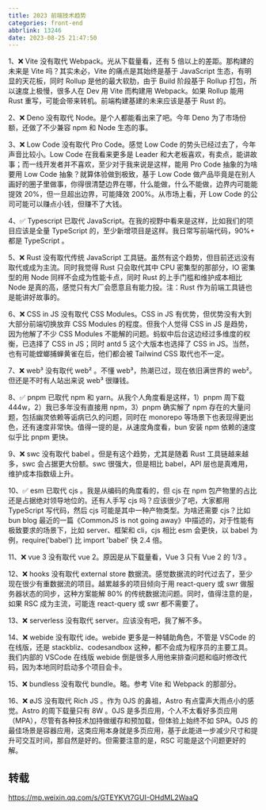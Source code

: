 ```yaml
---
title: 2023 前端技术趋势
categories: front-end
abbrlink: 13246
date: 2023-08-25 21:47:50
---
```


1、❌ Vite 没有取代 Webpack。光从下载量看，还有 5 倍以上的差距。那构建的未来是 Vite 吗？其实未必，Vite 的痛点是其始终是基于 JavaScript 生态，有明显的天花板，同时 Rollup 是他的最大软肋，由于 Build 阶段基于 Rollup 打包，所以速度上极慢，很多人在 Dev 用 Vite 而构建用 Webpack。如果 Rollup 能用 Rust 重写，可能会带来转机。前端构建基建的未来应该是基于 Rust 的。

2、❌ Deno 没有取代 Node。是个人都能看出来了吧。今年 Deno 为了市场份额，还做了不少兼容 npm 和 Node 生态的事。

3、❌ Low Code 没有取代 Pro Code。感觉 Low Code 的势头已经过去了，今年声音比较小。Low Code 在我看来更多是 Leader 和大老板喜欢，有卖点，能讲故事；而一线开发者并不喜欢，至少对于我来说是这样，能用 Pro Code 抽象的为啥要用 Low Code 抽象？就算体验做到极致，基于 Low Code 做产品毕竟是在别人画好的圈子里做事，你得很清楚边界在哪，什么能做，什么不能做，边界内可能能提效 20%，但一旦超出边界，可能降效 200%。从市场上看，开 Low Code 的公司可能可以赚点小钱，但赚不了大钱。

4、✅ Typescript 已取代 JavaScript。在我的视野中看来是这样，比如我们的项目应该是全量 TypeScript 的，至少新增项目是这样。我日常写前端代码，90%+ 都是 TypeScript 。

5、❌ Rust 没有取代传统 JavaScript 工具链。虽然有这个趋势，但目前还远没有取代或成为主流。同时我觉得 Rust 只会取代其中 CPU 密集型的那部分，IO 密集型的用 Node 同样不会成为性能卡点，同时 Rust 的上手门槛和维护成本相比 Node 是真的高，感觉只有大厂会愿意且有能力投。注：Rust 作为前端工具链也是能讲好故事的。

6、❌ CSS in JS 没有取代 CSS Modules。CSS in JS 有优势，但优势没有大到大部分前端切换放弃 CSS Modules 的程度。但我个人觉得 CSS in JS 是趋势，因为他解了不少 CSS Modules 不能解的问题。蚂蚁中后台这边经过多维度的权衡，已选择了 CSS in JS；同时 antd 5 这个大版本也选择了 CSS in JS。当然，也有可能螳螂捕蝉黄雀在后，他们都会被 Tailwind CSS 取代也不一定。

7、❌ web³ 没有取代 web² 。不懂 web³，热潮已过，现在依旧满世界的 web²。但还是不时有人站出来说 web³ 很赚钱。

8、✅ pnpm 已取代 npm 和 yarn。从我个人角度看是这样，1）pnpm 周下载 444w，2）我已多年没有直接用 npm，3）pnpm 确实解了 npm 存在的大量问题，包括幽灵依赖等诟病已久的问题，同时在 monorepo 等场景下也表现得更出色，还有速度非常快。值得一提的是，从速度角度看，bun 安装 npm 依赖的速度似乎比 pnpm 更快。

9、❌ swc 没有取代 babel 。但是有这个趋势，尤其是随着 Rust 工具链越来越多，swc 会占据更大份额。swc 很强大，但是相比 babel，API 层也是真难用，维护成本指数级上升。

10、✅ esm 已取代 cjs 。我是从编码的角度看的，但 cjs 在 npm 包产物里的占比还是占据绝对领导地位的。还有人手写 cjs 吗？应该很少了吧，大家都用 TypeScript 写代码，然后 cjs 可能是其中一种产物类型。为啥还需要 cjs？比如 bun blog 最近的一篇《CommonJS is not going away》中描述的，对于性能有极致要求的场景下，比如 server、框架和 cli，cjs 相比 esm 会更快，以 babel 为例，require('babel') 比 import 'babel' 快 2.4 倍。

11、❌ vue 3 没有取代 vue 2。原因是从下载量看，Vue 3 只有 Vue 2 的 1/3 。

12、❌ hooks 没有取代 external store 数据流。感觉数据流的时代过去了，至少现在很少有重数据流的项目。越累越多的项目倾向于用 react-query 或 swr 做服务器状态的同步，这种方案能解 80% 的传统数据流问题。同时，值得注意的是，如果 RSC 成为主流，可能连 react-query 或 swr 都不需要了。

13、❌ serverless 没有取代 server。应该没有吧，我了解不多。

14、❌ webide 没有取代 ide。webide 更多是一种辅助角色，不管是 VSCode 的在线版，还是 stackbliz、codesandbox 这种，都不会成为程序员的主要工具。我们内部的 VSCode 在线版 webide 倒是很多人用他来排查问题和临时修改代码，因为本地同时启动多个项目会卡。

15、❌ bundless 没有取代 bundle。略。参考 Vite 和 Webpack 的那部分。

16、❌ øJS 没有取代 Rich JS 。作为 0JS 的鼻祖，Astro 有点雷声大雨点小的感觉。Astro 的周下载量只有 8W 。0JS 是多页应用，个人不太看好多页应用（MPA），尽管有各种技术加持做缓存和预加载，但体验上始终不如 SPA。0JS 的最佳场景是容器应用，这类应用本身就是多页应用，基于此能进一步减少尺寸和提升可交互时间，那自然是好的。但需要注意的是，RSC 可能是这个问题更好的解。

## 转载

https://mp.weixin.qq.com/s/GTEYKVt7GUI-OHdML2WaaQ
